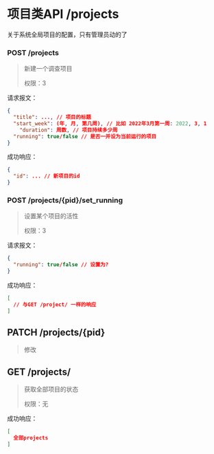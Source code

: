 # 项目类API /projects

关于系统全局项目的配置，只有管理员动的了

### POST /projects

> 新建一个调查项目
>
> 权限：3

请求报文：

```json
{
  "title": ..., // 项目的标题
  "start_week": (年, 月, 第几周), // 比如 2022年3月第一周: 2022, 3, 1
	"duration": 周数, // 项目持续多少周
  "running": true/false // 是否一并设为当前运行的项目
}
```

成功响应：

```json
{
  "id": ... // 新项目的id
}
```

### POST /projects/{pid}/set_running

> 设置某个项目的活性
>
> 权限：3

请求报文：

```json
{
  "running": true/false // 设置为?
}
```

成功响应：

```json
[
  // 与GET /project/ 一样的响应
]
```

## PATCH /projects/{pid}

> 修改



## GET /projects/

> 获取全部项目的状态
>
> 权限：无

成功响应：

```json
[
  全部projects
]
```

